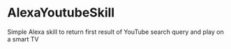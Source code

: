 # AlexaYoutubeSkill
Simple Alexa skill to return first result of YouTube search query and play on a smart TV
